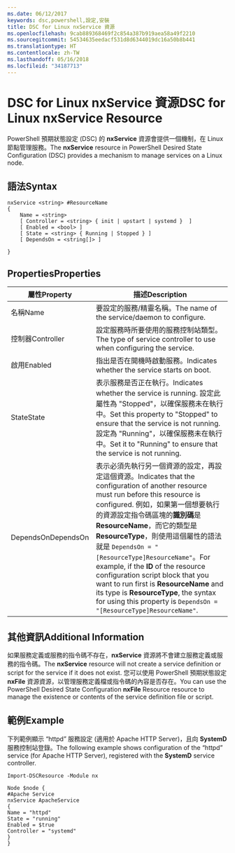 ```yaml
---
ms.date: 06/12/2017
keywords: dsc,powershell,設定,安裝
title: DSC for Linux nxService 資源
ms.openlocfilehash: 9cab889368469f2c854a387b919aea58a49f2210
ms.sourcegitcommit: 54534635eedacf531d8d6344019dc16a50b8b441
ms.translationtype: HT
ms.contentlocale: zh-TW
ms.lasthandoff: 05/16/2018
ms.locfileid: "34187713"
---
```

# <a name="dsc-for-linux-nxservice-resource"></a><span data-ttu-id="de817-103">DSC for Linux nxService 資源</span><span class="sxs-lookup"><span data-stu-id="de817-103">DSC for Linux nxService Resource</span></span>

<span data-ttu-id="de817-104">PowerShell 預期狀態設定 (DSC) 的 **nxService** 資源會提供一個機制，在 Linux 節點管理服務。</span><span class="sxs-lookup"><span data-stu-id="de817-104">The **nxService** resource in PowerShell Desired State Configuration (DSC) provides a mechanism to manage services on a Linux node.</span></span>

## <a name="syntax"></a><span data-ttu-id="de817-105">語法</span><span class="sxs-lookup"><span data-stu-id="de817-105">Syntax</span></span>

```
nxService <string> #ResourceName
{
    Name = <string>
    [ Controller = <string> { init | upstart | systemd }  ]
    [ Enabled = <bool> ]
    [ State = <string> { Running | Stopped } ]
    [ DependsOn = <string[]> ]

}
```

## <a name="properties"></a><span data-ttu-id="de817-106">Properties</span><span class="sxs-lookup"><span data-stu-id="de817-106">Properties</span></span>
|  <span data-ttu-id="de817-107">屬性</span><span class="sxs-lookup"><span data-stu-id="de817-107">Property</span></span> |  <span data-ttu-id="de817-108">描述</span><span class="sxs-lookup"><span data-stu-id="de817-108">Description</span></span> |
|---|---|
| <span data-ttu-id="de817-109">名稱</span><span class="sxs-lookup"><span data-stu-id="de817-109">Name</span></span>| <span data-ttu-id="de817-110">要設定的服務/精靈名稱。</span><span class="sxs-lookup"><span data-stu-id="de817-110">The name of the service/daemon to configure.</span></span>|
| <span data-ttu-id="de817-111">控制器</span><span class="sxs-lookup"><span data-stu-id="de817-111">Controller</span></span>| <span data-ttu-id="de817-112">設定服務時所要使用的服務控制站類型。</span><span class="sxs-lookup"><span data-stu-id="de817-112">The type of service controller to use when configuring the service.</span></span>|
| <span data-ttu-id="de817-113">啟用</span><span class="sxs-lookup"><span data-stu-id="de817-113">Enabled</span></span>| <span data-ttu-id="de817-114">指出是否在開機時啟動服務。</span><span class="sxs-lookup"><span data-stu-id="de817-114">Indicates whether the service starts on boot.</span></span>|
| <span data-ttu-id="de817-115">State</span><span class="sxs-lookup"><span data-stu-id="de817-115">State</span></span>| <span data-ttu-id="de817-116">表示服務是否正在執行。</span><span class="sxs-lookup"><span data-stu-id="de817-116">Indicates whether the service is running.</span></span> <span data-ttu-id="de817-117">設定此屬性為 "Stopped"，以確保服務未在執行中。</span><span class="sxs-lookup"><span data-stu-id="de817-117">Set this property to "Stopped" to ensure that the service is not running.</span></span> <span data-ttu-id="de817-118">設定為 "Running"，以確保服務未在執行中。</span><span class="sxs-lookup"><span data-stu-id="de817-118">Set it to "Running" to ensure that the service is not running.</span></span>|
| <span data-ttu-id="de817-119">DependsOn</span><span class="sxs-lookup"><span data-stu-id="de817-119">DependsOn</span></span> | <span data-ttu-id="de817-120">表示必須先執行另一個資源的設定，再設定這個資源。</span><span class="sxs-lookup"><span data-stu-id="de817-120">Indicates that the configuration of another resource must run before this resource is configured.</span></span> <span data-ttu-id="de817-121">例如，如果第一個想要執行的資源設定指令碼區塊的**識別碼**是 **ResourceName**，而它的類型是 **ResourceType**，則使用這個屬性的語法就是 `DependsOn = "[ResourceType]ResourceName"`。</span><span class="sxs-lookup"><span data-stu-id="de817-121">For example, if the **ID** of the resource configuration script block that you want to run first is **ResourceName** and its type is **ResourceType**, the syntax for using this property is `DependsOn = "[ResourceType]ResourceName"`.</span></span>|


## <a name="additional-information"></a><span data-ttu-id="de817-122">其他資訊</span><span class="sxs-lookup"><span data-stu-id="de817-122">Additional Information</span></span>

<span data-ttu-id="de817-123">如果服務定義或服務的指令碼不存在，**nxService** 資源將不會建立服務定義或服務的指令碼。</span><span class="sxs-lookup"><span data-stu-id="de817-123">The **nxService** resource will not create a service definition or script for the service if it does not exist.</span></span> <span data-ttu-id="de817-124">您可以使用 PowerShell 預期狀態設定 **nxFile** 資源資源，以管理服務定義檔或指令碼的內容是否存在。</span><span class="sxs-lookup"><span data-stu-id="de817-124">You can use the PowerShell Desired State Configuration **nxFile** Resource resource to manage the existence or contents of the service definition file or script.</span></span>

## <a name="example"></a><span data-ttu-id="de817-125">範例</span><span class="sxs-lookup"><span data-stu-id="de817-125">Example</span></span>

<span data-ttu-id="de817-126">下列範例顯示 “httpd” 服務設定 (適用於 Apache HTTP Server)，且向 **SystemD** 服務控制站登錄。</span><span class="sxs-lookup"><span data-stu-id="de817-126">The following example shows configuration of the “httpd” service (for Apache HTTP Server), registered with the **SystemD** service controller.</span></span>

```
Import-DSCResource -Module nx

Node $node {
#Apache Service
nxService ApacheService
{
Name = "httpd"
State = "running"
Enabled = $true
Controller = "systemd"
}
}
```